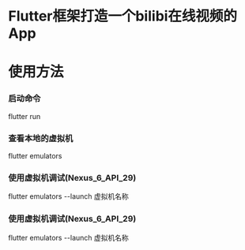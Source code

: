 # Flutter框架打造一个bilibi在线视频的App

# 使用方法
### 启动命令
flutter run

### 查看本地的虚拟机
flutter emulators

### 使用虚拟机调试(Nexus_6_API_29)
flutter emulators --launch  虚拟机名称


### 使用虚拟机调试(Nexus_6_API_29)
flutter emulators --launch  虚拟机名称





